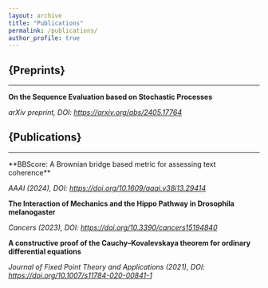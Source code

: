 ```yaml
---
layout: archive
title: "Publications"
permalink: /publications/
author_profile: true
---
```


<h2>{Preprints}</h2><hr />

**On the Sequence Evaluation based on Stochastic Processes**

 *arXiv preprint, DOI: https://arxiv.org/abs/2405.17764*


<h2>{Publications}</h2><hr />
**BBScore: A Brownian bridge based metric for assessing text coherence**

 *AAAI (2024), DOI: https://doi.org/10.1609/aaai.v38i13.29414*
 
**The Interaction of Mechanics and the Hippo Pathway in Drosophila melanogaster**

  *Cancers (2023), DOI: https://doi.org/10.3390/cancers15194840*


**A constructive proof of the Cauchy–Kovalevskaya theorem for ordinary differential equations**

  *Journal of Fixed Point Theory and Applications (2021), DOI: https://doi.org/10.1007/s11784-020-00841-1*
